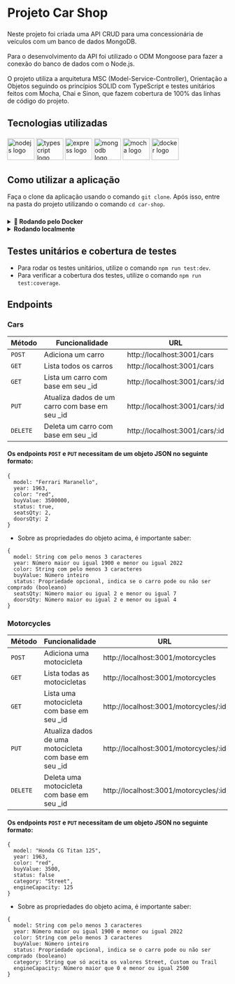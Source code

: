 <h1 align="left">Projeto Car Shop</h1>

###

<p align="left">Neste projeto foi criada uma API CRUD para uma concessionária de veículos com um banco de dados MongoDB.<br><br>Para o desenvolvimento da API foi utilizado o ODM Mongoose para fazer a conexão do banco de dados com o Node.js. <br><br>O projeto utiliza a arquitetura MSC (Model-Service-Controller), Orientação a Objetos seguindo os princípios SOLID com TypeScript e testes unitários feitos com Mocha, Chai e Sinon, que fazem cobertura de 100% das linhas de código do projeto.</p>

###

<h2 align="left">Tecnologias utilizadas</h2>

###

<div align="left">
  <img src="https://cdn.jsdelivr.net/gh/devicons/devicon/icons/nodejs/nodejs-original.svg" height="50" width="62" alt="nodejs logo"  />
  <img src="https://cdn.jsdelivr.net/gh/devicons/devicon/icons/typescript/typescript-original.svg" height="50" width="62" alt="typescript logo"  />
  <img src="https://cdn.jsdelivr.net/gh/devicons/devicon/icons/express/express-original.svg" height="50" width="62" alt="express logo"  />
  <img src="https://cdn.jsdelivr.net/gh/devicons/devicon/icons/mongodb/mongodb-original.svg" height="50" width="62" alt="mongodb logo"  />
  <img src="https://cdn.jsdelivr.net/gh/devicons/devicon/icons/mocha/mocha-plain.svg" height="50" width="62" alt="mocha logo"  />
  <img src="https://cdn.jsdelivr.net/gh/devicons/devicon/icons/docker/docker-original-wordmark.svg" height="50" width="62" alt="docker logo"  />
</div>

###

<h2 align="left">Como utilizar a aplicação</h2>

Faça o clone da aplicação usando o comando `git clone`. Após isso, entre na pasta do projeto utilizando o comando `cd car-shop`.

###

<details>
  <summary>
    <strong>🐳 Rodando pelo Docker</strong>
  </summary><br>

  - Dentro da pasta do projeto, utilize o comando `docker-compose up -d`. Ele é o responsável por subir a API do Node.js e o banco de dados MongoDB.
  - Entre no terminal do container através do comando `docker exec -it car_shop bash`.
  - Dentro do container, instale as dependências necessárias através do comando `npm install`.
  - Por fim, ainda dentro do terminal do container, para inicializar a API, utilize o comando `npm run dev`.
  > A API se encontra na porta `3001` do localhost.


</details>

<details>
  <summary>
    <strong>Rodando localmente</strong>
  </summary><br>

  - Dentro da pasta do projeto, utilize o comando `npm install` para instalar as dependências necessárias.
  - Coloque a URI do MongoDB no arquivo `./src/models/connection.ts` na variável `MONGO_DB_URL`.
  - Utilize o comando `npm run dev` para inicializar a API.
  > A API se encontra na porta `3001` do localhost.


</details>

###

<h2 align="left">Testes unitários e cobertura de testes</h2>

- Para rodar os testes unitários, utilize o comando `npm run test:dev`.
- Para verificar a cobertura dos testes, utilize o comando `npm run test:coverage`.

###

<h2 align="left">Endpoints</h2>

<h3 align="left">Cars</h3>

| Método | Funcionalidade | URL |
|---|---|---|
| `POST` | Adiciona um carro  | http://localhost:3001/cars |
| `GET` |  Lista todos os carros  | http://localhost:3001/cars |
| `GET` |  Lista um carro com base em seu _id  | http://localhost:3001/cars/:id |
| `PUT` |  Atualiza dados de um carro com base em seu _id  | http://localhost:3001/cars/:id |
| `DELETE` |  Deleta um carro com base em seu _id  | http://localhost:3001/cars/:id |

#### Os endpoints `POST` e `PUT` necessitam de um objeto JSON no seguinte formato:

```
{
  model: "Ferrari Maranello", 
  year: 1963, 
  color: "red",
  buyValue: 3500000,
  status: true,
  seatsQty: 2,
  doorsQty: 2
}
```

- Sobre as propriedades do objeto acima, é importante saber:

```
{
  model: String com pelo menos 3 caracteres
  year: Número maior ou igual 1900 e menor ou igual 2022
  color: String com pelo menos 3 caracteres
  buyValue: Número inteiro
  status: Propriedade opcional, indica se o carro pode ou não ser comprado (booleano)
  seatsQty: Número maior ou igual 2 e menor ou igual 7
  doorsQty: Número maior ou igual 2 e menor ou igual 4
}
```

###

<h3 align="left">Motorcycles</h3>

| Método | Funcionalidade | URL |
|---|---|---|
| `POST` | Adiciona uma motocicleta  | http://localhost:3001/motorcycles
| `GET` |  Lista todas as motocicletas  | http://localhost:3001/motorcycles |
| `GET` |  Lista uma motocicleta com base em seu _id  | http://localhost:3001/motorcycles/:id |
| `PUT` |  Atualiza dados de uma motocicleta com base em seu _id  | http://localhost:3001/motorcycles/:id |
| `DELETE` |  Deleta uma motocicleta com base em seu _id  | http://localhost:3001/motorcycles/:id |

#### Os endpoints `POST` e `PUT` necessitam de um objeto JSON no seguinte formato:

```
{
  model: "Honda CG Titan 125",
  year: 1963,
  color: "red",
  buyValue: 3500,
  status: false
  category: "Street",
  engineCapacity: 125
}
```

- Sobre as propriedades do objeto acima, é importante saber:

```
{
  model: String com pelo menos 3 caracteres
  year: Número maior ou igual 1900 e menor ou igual 2022
  color: String com pelo menos 3 caracteres
  buyValue: Número inteiro
  status: Propriedade opcional, indica se o carro pode ou não ser comprado (booleano)
  category: String que só aceita os valores Street, Custom ou Trail
  engineCapacity: Número maior que 0 e menor ou igual 2500
}
```


